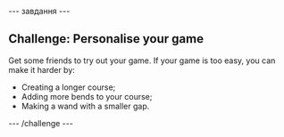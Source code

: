 \--- завдання \---

## Challenge: Personalise your game

Get some friends to try out your game. If your game is too easy, you can make it harder by:

- Creating a longer course;
- Adding more bends to your course;
- Making a wand with a smaller gap.

\--- /challenge \---